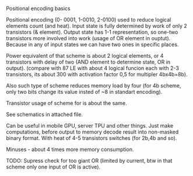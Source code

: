 Positional encoding basics

Positional encoding (0- 0001, 1-0010, 2-0100) used to reduce logical elements count (and heat). Input state is fully determined by work of only 2 transistors (& element). Output state has 1-1 representation, so one-two transistors more involved into work (usage of OR element in ouptut). Because in any of input states we can have two ones in specific places.

Power equivalent of that scheme is about 2 logical elements, or 4 transistors with delay of two (AND element to determine state, OR in output). (compare with 87 LE with about 4 logical funcion each with 2-3 transistors, its about 300 with activation factor 0,5 for multipler 4bx4b=8b).

Also such type of scheme reduces memory load by four (for 4b scheme, only two bits change its value insted of ~8 in standart encoding).

Transistor usage of scheme for is about the same.

See schematics in attached file.

Can be useful in mobile GPU, server TPU and other things. Just make computations, before output to memory decode result into non-masked binary format. With heat of 4-5 transistors switches (for 2b,4b and so).

Minuses - about 4 times more memory consumption.

TODO:
Supress check for too giant OR (limited by current, btw in that scheme only one input of OR is active). 
